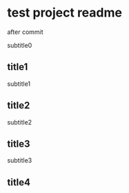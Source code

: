 # test project readme

after commit

subtitle0

## title1

subtitle1

## title2

subtitle2

## title3

subtitle3

## title4